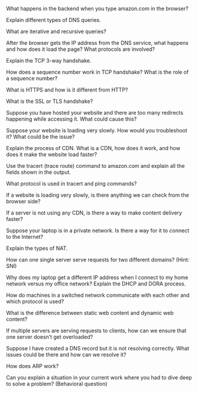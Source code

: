 What happens in the backend when you type amazon.com in the browser?

Explain different types of DNS queries.

What are iterative and recursive queries?

After the browser gets the IP address from the DNS service, what happens and how does it load the page? What protocols are involved?

Explain the TCP 3-way handshake.

How does a sequence number work in TCP handshake? What is the role of a sequence number?

What is HTTPS and how is it different from HTTP?

What is the SSL or TLS handshake?

Suppose you have hosted your website and there are too many redirects happening while accessing it. What could cause this?

Suppose your website is loading very slowly. How would you troubleshoot it? What could be the issue?

Explain the process of CDN. What is a CDN, how does it work, and how does it make the website load faster?

Use the tracert (trace route) command to amazon.com and explain all the fields shown in the output.

What protocol is used in tracert and ping commands?

If a website is loading very slowly, is there anything we can check from the browser side?

If a server is not using any CDN, is there a way to make content delivery faster?

Suppose your laptop is in a private network. Is there a way for it to connect to the Internet?

Explain the types of NAT.

How can one single server serve requests for two different domains? (Hint: SNI)

Why does my laptop get a different IP address when I connect to my home network versus my office network? Explain the DHCP and DORA process.

How do machines in a switched network communicate with each other and which protocol is used?

What is the difference between static web content and dynamic web content?

If multiple servers are serving requests to clients, how can we ensure that one server doesn’t get overloaded?

Suppose I have created a DNS record but it is not resolving correctly. What issues could be there and how can we resolve it?

How does ARP work?

Can you explain a situation in your current work where you had to dive deep to solve a problem? (Behavioral question)


